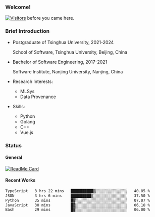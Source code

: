 ### Welcome!

[![Visitors](https://visitor-badge.laobi.icu/badge?page_id=HermitSun.HermitSun)]() before you came here.

### Brief Introduction

- Postgraduate of Tsinghua University, 2021-2024
  
  School of Software, Tsinghua University, Beijing, China

- Bachelor of Software Engineering, 2017-2021
  
  Software Institute, Nanjing University, Nanjing, China

- Research Interests:
  - MLSys
  - Data Provenance

- Skills:
  - Python
  - Golang
  - C++
  - Vue.js

### Status

#### General

[![ReadMe Card](https://github-readme-stats.hermitsun.vercel.app/api?username=HermitSun&count_private=true&show_icons=true)]()

#### Recent Works

<!--START_SECTION:waka-->

```txt
TypeScript   3 hrs 22 mins   ██████████▒░░░░░░░░░░░░░░   40.85 %
JSON         3 hrs 6 mins    █████████▒░░░░░░░░░░░░░░░   37.50 %
Python       35 mins         █▓░░░░░░░░░░░░░░░░░░░░░░░   07.07 %
JavaScript   30 mins         █▓░░░░░░░░░░░░░░░░░░░░░░░   06.18 %
Bash         29 mins         █▓░░░░░░░░░░░░░░░░░░░░░░░   06.00 %
```

<!--END_SECTION:waka-->
